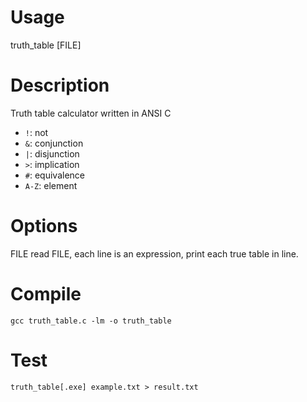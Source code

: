 # Usage
truth_table [FILE]

# Description
Truth table calculator written in ANSI C

* `!`: not
* `&`: conjunction
* `|`: disjunction
* `>`: implication
* `#`: equivalence
* `A-Z`: element

# Options
FILE
    read FILE, each line is an expression, print each true table in line.

# Compile
    gcc truth_table.c -lm -o truth_table

# Test
    truth_table[.exe] example.txt > result.txt